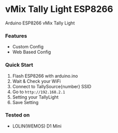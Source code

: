 # vMix Tally Light ESP8266
Arduino ESP8266 vMix Tally Light

### Features
- Custom Config
- Web Based Config

### Quick Start
1. Flash ESP8266 with arduino.ino
2. Wait & Check your WiFi
3. Connect to TallySource{number} SSID
4. Go to `http://192.168.2.1`
5. Setting your TallyLight
6. Save Setting

### Tested on
- LOLIN(WEMOS) D1 Mini
